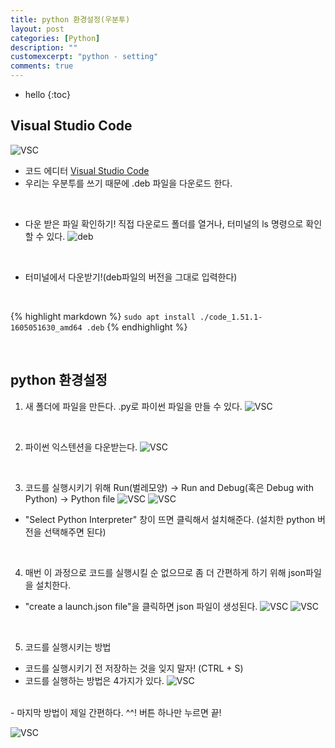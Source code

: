 ```yaml
---
title: python 환경설정(우분투)
layout: post
categories: [Python]
description: ""
customexcerpt: "python - setting"
comments: true
---
```


* hello
{:toc}


## Visual Studio Code ##
![VSC](/assets/img/vsc.png)
- 코드 에디터 [Visual Studio Code](https://code.visualstudio.com/)
- 우리는 우분투를 쓰기 때문에 .deb 파일을 다운로드 한다.

<br>

- 다운 받은 파일 확인하기! 직접 다운로드 폴더를 열거나, 터미널의 ls 명령으로 확인할 수 있다.
![deb](/assets/img/vsc2.png)
<br>

- 터미널에서 다운받기!(deb파일의 버전을 그대로 입력한다)
<br>

{% highlight markdown %}
`sudo apt install ./code_1.51.1-1605051630_amd64 .deb`
{% endhighlight %}

<br>

## python 환경설정 ##
1. 새 폴더에 파일을 만든다. .py로 파이썬 파일을 만들 수 있다.
![VSC](/assets/img/p1.png)
<br>

2. 파이썬 익스텐션을 다운받는다.
![VSC](/assets/img/p2.png)
<br>

3. 코드를 실행시키기 위해 Run(벌레모양) -> Run and Debug(혹은 Debug with Python) -> Python file 
![VSC](/assets/img/p3.png)
![VSC](/assets/img/p4.png)
- "Select Python Interpreter" 창이 뜨면 클릭해서 설치해준다. (설치한 python 버전을 선택해주면 된다)
<br>

4. 매번 이 과정으로 코드를 실행시킬 순 없으므로 좀 더 간편하게 하기 위해 json파일을 설치한다. 
- "create a launch.json file"을 클릭하면 json 파일이 생성된다. 
![VSC](/assets/img/p5.png)
![VSC](/assets/img/p6.png)
<br>

5. 코드를 실행시키는 방법 
- 코드를 실행시키기 전 저장하는 것을 잊지 말자! (CTRL + S)
- 코드를 실행하는 방법은 4가지가 있다.
![VSC](/assets/img/p7.png)
<br>
- 마지막 방법이 제일 간편하다. ^^! 버튼 하나만 누르면 끝!

![VSC](/assets/img/p8.png)
